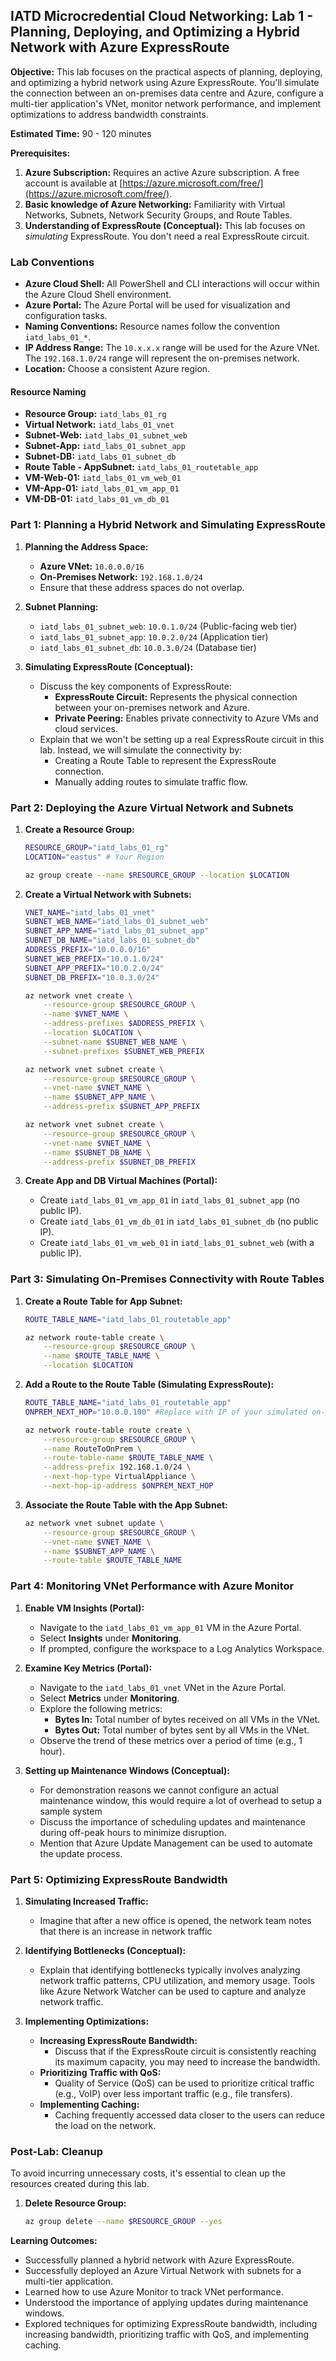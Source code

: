 ## IATD Microcredential Cloud Networking: Lab 1 - Planning, Deploying, and Optimizing a Hybrid Network with Azure ExpressRoute

**Objective:** This lab focuses on the practical aspects of planning, deploying, and optimizing a hybrid network using Azure ExpressRoute. You'll simulate the connection between an on-premises data centre and Azure, configure a multi-tier application's VNet, monitor network performance, and implement optimizations to address bandwidth constraints.

**Estimated Time:** 90 - 120 minutes

**Prerequisites:**

1.  **Azure Subscription:** Requires an active Azure subscription. A free account is available at [https://azure.microsoft.com/free/](https://azure.microsoft.com/free/).
2.  **Basic knowledge of Azure Networking:** Familiarity with Virtual Networks, Subnets, Network Security Groups, and Route Tables.
3.  **Understanding of ExpressRoute (Conceptual):** This lab focuses on *simulating* ExpressRoute. You don't need a real ExpressRoute circuit.

### Lab Conventions

*   **Azure Cloud Shell:** All PowerShell and CLI interactions will occur within the Azure Cloud Shell environment.
*   **Azure Portal:** The Azure Portal will be used for visualization and configuration tasks.
*   **Naming Conventions:** Resource names follow the convention `iatd_labs_01_*`.
*   **IP Address Range:** The `10.x.x.x` range will be used for the Azure VNet. The `192.168.1.0/24` range will represent the on-premises network.
*   **Location:** Choose a consistent Azure region.

#### Resource Naming

*   **Resource Group:** `iatd_labs_01_rg`
*   **Virtual Network:** `iatd_labs_01_vnet`
*   **Subnet-Web:** `iatd_labs_01_subnet_web`
*   **Subnet-App:** `iatd_labs_01_subnet_app`
*   **Subnet-DB:** `iatd_labs_01_subnet_db`
*   **Route Table - AppSubnet:** `iatd_labs_01_routetable_app`
*   **VM-Web-01:** `iatd_labs_01_vm_web_01`
*   **VM-App-01:** `iatd_labs_01_vm_app_01`
*   **VM-DB-01:** `iatd_labs_01_vm_db_01`

### Part 1: Planning a Hybrid Network and Simulating ExpressRoute

1.  **Planning the Address Space:**
    *   **Azure VNet:** `10.0.0.0/16`
    *   **On-Premises Network:** `192.168.1.0/24`
    *   Ensure that these address spaces do not overlap.

2.  **Subnet Planning:**
    *   `iatd_labs_01_subnet_web`: `10.0.1.0/24` (Public-facing web tier)
    *   `iatd_labs_01_subnet_app`: `10.0.2.0/24` (Application tier)
    *   `iatd_labs_01_subnet_db`: `10.0.3.0/24` (Database tier)

3.  **Simulating ExpressRoute (Conceptual):**
    *   Discuss the key components of ExpressRoute:
        *   **ExpressRoute Circuit:** Represents the physical connection between your on-premises network and Azure.
        *   **Private Peering:** Enables private connectivity to Azure VMs and cloud services.
    *   Explain that we won't be setting up a real ExpressRoute circuit in this lab. Instead, we will simulate the connectivity by:
        *   Creating a Route Table to represent the ExpressRoute connection.
        *   Manually adding routes to simulate traffic flow.

### Part 2: Deploying the Azure Virtual Network and Subnets

1.  **Create a Resource Group:**

    ```bash
    RESOURCE_GROUP="iatd_labs_01_rg"
    LOCATION="eastus" # Your Region

    az group create --name $RESOURCE_GROUP --location $LOCATION
    ```

2.  **Create a Virtual Network with Subnets:**

    ```bash
    VNET_NAME="iatd_labs_01_vnet"
    SUBNET_WEB_NAME="iatd_labs_01_subnet_web"
    SUBNET_APP_NAME="iatd_labs_01_subnet_app"
    SUBNET_DB_NAME="iatd_labs_01_subnet_db"
    ADDRESS_PREFIX="10.0.0.0/16"
    SUBNET_WEB_PREFIX="10.0.1.0/24"
    SUBNET_APP_PREFIX="10.0.2.0/24"
    SUBNET_DB_PREFIX="10.0.3.0/24"

    az network vnet create \
        --resource-group $RESOURCE_GROUP \
        --name $VNET_NAME \
        --address-prefixes $ADDRESS_PREFIX \
        --location $LOCATION \
        --subnet-name $SUBNET_WEB_NAME \
        --subnet-prefixes $SUBNET_WEB_PREFIX

    az network vnet subnet create \
        --resource-group $RESOURCE_GROUP \
        --vnet-name $VNET_NAME \
        --name $SUBNET_APP_NAME \
        --address-prefix $SUBNET_APP_PREFIX

    az network vnet subnet create \
        --resource-group $RESOURCE_GROUP \
        --vnet-name $VNET_NAME \
        --name $SUBNET_DB_NAME \
        --address-prefix $SUBNET_DB_PREFIX
    ```

3.  **Create App and DB Virtual Machines (Portal):**
    *   Create `iatd_labs_01_vm_app_01` in `iatd_labs_01_subnet_app` (no public IP).
    *   Create `iatd_labs_01_vm_db_01` in `iatd_labs_01_subnet_db` (no public IP).
    *   Create `iatd_labs_01_vm_web_01` in `iatd_labs_01_subnet_web` (with a public IP).

### Part 3: Simulating On-Premises Connectivity with Route Tables

1.  **Create a Route Table for App Subnet:**

    ```bash
    ROUTE_TABLE_NAME="iatd_labs_01_routetable_app"

    az network route-table create \
        --resource-group $RESOURCE_GROUP \
        --name $ROUTE_TABLE_NAME \
        --location $LOCATION
    ```

2.  **Add a Route to the Route Table (Simulating ExpressRoute):**

    ```bash
    ROUTE_TABLE_NAME="iatd_labs_01_routetable_app"
    ONPREM_NEXT_HOP="10.0.0.100" #Replace with IP of your simulated on-prem router

    az network route-table route create \
        --resource-group $RESOURCE_GROUP \
        --name RouteToOnPrem \
        --route-table-name $ROUTE_TABLE_NAME \
        --address-prefix 192.168.1.0/24 \
        --next-hop-type VirtualAppliance \
        --next-hop-ip-address $ONPREM_NEXT_HOP
    ```

3.  **Associate the Route Table with the App Subnet:**

    ```bash
    az network vnet subnet update \
        --resource-group $RESOURCE_GROUP \
        --vnet-name $VNET_NAME \
        --name $SUBNET_APP_NAME \
        --route-table $ROUTE_TABLE_NAME
    ```

### Part 4: Monitoring VNet Performance with Azure Monitor

1.  **Enable VM Insights (Portal):**
    *   Navigate to the `iatd_labs_01_vm_app_01` VM in the Azure Portal.
    *   Select **Insights** under **Monitoring**.
    *   If prompted, configure the workspace to a Log Analytics Workspace.

2.  **Examine Key Metrics (Portal):**
    *   Navigate to the `iatd_labs_01_vnet` VNet in the Azure Portal.
    *   Select **Metrics** under **Monitoring**.
    *   Explore the following metrics:
        *   **Bytes In:** Total number of bytes received on all VMs in the VNet.
        *   **Bytes Out:** Total number of bytes sent by all VMs in the VNet.
    *   Observe the trend of these metrics over a period of time (e.g., 1 hour).

3.  **Setting up Maintenance Windows (Conceptual):**
     *  For demonstration reasons we cannot configure an actual maintenance window, this would require a lot of overhead to setup a sample system
    *   Discuss the importance of scheduling updates and maintenance during off-peak hours to minimize disruption.
    *   Mention that Azure Update Management can be used to automate the update process.

### Part 5: Optimizing ExpressRoute Bandwidth

1.  **Simulating Increased Traffic:**

    *   Imagine that after a new office is opened, the network team notes that there is an increase in network traffic

2.  **Identifying Bottlenecks (Conceptual):**

    *   Explain that identifying bottlenecks typically involves analyzing network traffic patterns, CPU utilization, and memory usage. Tools like Azure Network Watcher can be used to capture and analyze network traffic.

3.  **Implementing Optimizations:**

    *   **Increasing ExpressRoute Bandwidth:**
        *   Discuss that if the ExpressRoute circuit is consistently reaching its maximum capacity, you may need to increase the bandwidth.
    *   **Prioritizing Traffic with QoS:**
        *   Quality of Service (QoS) can be used to prioritize critical traffic (e.g., VoIP) over less important traffic (e.g., file transfers).
    *   **Implementing Caching:**
        *   Caching frequently accessed data closer to the users can reduce the load on the network.

### Post-Lab: Cleanup

To avoid incurring unnecessary costs, it's essential to clean up the resources created during this lab.

1.  **Delete Resource Group:**

    ```bash
    az group delete --name $RESOURCE_GROUP --yes
    ```

**Learning Outcomes:**

*   Successfully planned a hybrid network with Azure ExpressRoute.
*   Successfully deployed an Azure Virtual Network with subnets for a multi-tier application.
*   Learned how to use Azure Monitor to track VNet performance.
*   Understood the importance of applying updates during maintenance windows.
*   Explored techniques for optimizing ExpressRoute bandwidth, including increasing bandwidth, prioritizing traffic with QoS, and implementing caching.
